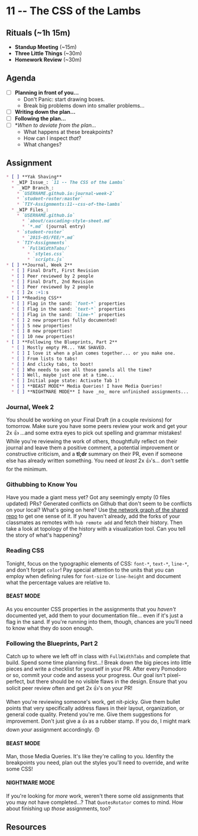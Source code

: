 # 11 -- The CSS of the Lambs

## Rituals (~1h 15m)

* **Standup Meeting** (~15m)
* **Three Little Things** (~30m)
* **Homework Review** (~30m)

## Agenda

* [ ] **Planning in front of you...**
  * Don't Panic: start drawing boxes.
  * Break big problems down into smaller problems...
* [ ] **Writing down the plan...**
* [ ] **Following the plan...**
* [ ] **When to deviate from the plan...*
  * What happens at these breakpoints?
  * How can I inspect _that_?
  * What changes?

## Assignment

```markdown
* [ ] **Yak Shaving**
  * _WIP Issue_: `11 -- The CSS of the Lambs`
  *  _WIP Branch_:
    * `USERNAME.github.io:journal-week-2`
    * `student-roster:master`
    * `TIY-Assignments:11--css-of-the-lambs`
  * _WIP Files_:
    * `USERNAME.github.io`
      * `about/cascading-style-sheet.md`
      * `*.md` (journal entry)
    * `student-roster`
      * `2015-05/FEE/*.md`
    * `TIY-Assignments`
      * `FullWidthTabs/`
        * `styles.css`
        * `scripts.js`
* [ ] **Journal, Week 2**
  * [ ] Final Draft, First Revision
  * [ ] Peer reviewed by 2 people
  * [ ] Final Draft, 2nd Revision
  * [ ] Peer reviewed by 2 people
  * [ ] 2x :+1:s
* [ ] **Reading CSS**
  * [ ] Flag in the sand: `font-*` properties
  * [ ] Flag in the sand: `text-*` properties
  * [ ] Flag in the sand: `line-*` properties
  * [ ] 2 new properties fully documented!
  * [ ] 5 new properties!
  * [ ] 8 new properties!
  * [ ] 10 new properties!
* [ ] **Following the Blueprints, Part 2**
  * [ ] Mostly empty PR... YAK SHAVED.
  * [ ] I love it when a plan comes together... or you make one.
  * [ ] From lists to tabs!
  * [ ] And clicky tabs, to boot!
  * [ ] Who needs to see all those panels all the time?
  * [ ] Well, maybe just one at a time...
  * [ ] Initial page state: Activate Tab 1!
  * [ ] **BEAST MODE** Media Queries! I have Media Queries!
  * [ ] **NIGHTMARE MODE** I have _no_ more unfinished assignments...
```

### Journal, Week 2

You should be working on your Final Draft (in a couple revisions) for tomorrow. Make sure you have some peers review your work and get your 2x :+1: ...and some extra eyes to pick out spelling and grammar mistakes! While you're reviewing the work of others, thoughtfully reflect on their journal and leave them a positive comment, a potential improvement or constructive criticism, and a **tl;dr** summary on their PR, even if someone else has already written something. You need _at least_ 2x :+1:'s... don't settle for the minimum.

### Githubbing to Know You

Have you made a giant mess yet? Got any seemingly empty (0 files updated) PRs? Generated conflicts on Github that don't seem to be conflicts on your local? What's going on here? Use [the network graph of the shared repo](https://github.com/TheIronYard--Orlando/student-roster/network) to get one sense of it. If you haven't already, add the forks of your classmates as remotes with `hub remote add` and fetch their history. Then take a look at topology of the history with a visualization tool. Can you tell the story of what's happening?

### Reading CSS

Tonight, focus on the typographic elements of CSS: `font-*`, `text-*`, `line-*`, and don't forget `color`! Pay special attention to the units that you can employ when defining rules for `font-size` or `line-height` and document what the percentage values are relative to.

#### BEAST MODE

As you encounter CSS properties in the assignments that you _haven't_ documented yet, add them to your documentation file... even if it's just a flag in the sand. If you're running into them, though, chances are you'll need to know what they do soon enough.

### Following the Blueprints, Part 2

Catch up to where we left off in class with `FullWidthTabs` and complete that build. Spend some time planning first...! Break down the big pieces into little pieces and write a checklist for yourself in your PR. After every Pomodoro or so, commit your code and assess your progress. Our goal isn't pixel-perfect, but there should be no visible flaws in the design. Ensure that you solicit peer review often and get 2x :+1:'s on your PR!

When you're reviewing someone's work, get nit-picky. Give them bullet points that very specifically address flaws in their layout, organization, or general code quality. Pretend you're me. Give them suggestions for improvement. Don't just give a :+1: as a rubber stamp. If you do, I might mark down _your_ assignment accordingly. :disappointed:

#### BEAST MODE

Man, those Media Queries. It's like they're calling to you. Idenfity the breakpoints you need, plan out the styles you'll need to override, and write some CSS!

#### NIGHTMARE MODE

If you're looking for _more_ work, weren't there some old assignments that you may not have completed...? That `QuotesRotator` comes to mind. How about finishing up _those_ assignments, too?

## Resources

